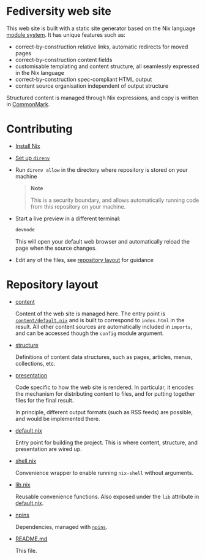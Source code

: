 # Fediversity web site

This web site is built with a static site generator based on the Nix language [module system](https://nix.dev/tutorials/module-system/).
It has unique features such as:
- correct-by-construction relative links, automatic redirects for moved pages
- correct-by-construction content fields
- customisable templating and content structure, all seamlessly expressed in the Nix language
- correct-by-construction spec-compliant HTML output
- content source organisation independent of output structure

Structured content is managed through Nix expressions, and copy is written in [CommonMark](https://commonmark.org/).

# Contributing

- [Install Nix](https://nix.dev/install-nix)
- [Set up `direnv`](https://github.com/nix-community/nix-direnv#installation)
- Run `direnv allow` in the directory where repository is stored on your machine

  > **Note**
  >
  > This is a security boundary, and allows automatically running code from this repository on your machine.

- Start a live preview in a different terminal:

  ```bash
  devmode
  ```

  This will open your default web browser and automatically reload the page when the source changes.

- Edit any of the files, see [repository layout](#repository-layout) for guidance

# Repository layout

- [content](./content)

  Content of the web site is managed here.
  The entry point is [`content/default.nix`](./content/default.nix) and is built to correspond to `index.html` in the result.
  All other content sources are automatically included in `imports`, and can be accessed though the `config` module argument.

- [structure](./structure)

  Definitions of content data structures, such as pages, articles, menus, collections, etc.

- [presentation](./presentation)

  Code specific to how the web site is rendered.
  In particular, it encodes the mechanism for distributing content to files, and for putting together files for the final result.

  In principle, different output formats (such as RSS feeds) are possible, and would be implemented there.

- [default.nix](./default.nix)

  Entry point for building the project.
  This is where content, structure, and presentation are wired up.

- [shell.nix](./shell.nix)

  Convenience wrapper to enable running `nix-shell` without arguments.

- [lib.nix](./lib.nix)

  Reusable convenience functions.
  Also exposed under the `lib` attribute in [default.nix](./default.nix).

- [npins](./npins)

  Dependencies, managed with [`npins`](https://github.com/andir/npins/).

- [README.md](./README.md)

  This file.
